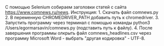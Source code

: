 С помощью Selenium собираем заголовки статей с сайта https://www.comnews.ru/news. Инструкция: 1. Скачать файл comnews.py 2. В переменную CHROMEDRIVER_PATH добавить путь к chromedriver. 3. Запустить программу через терминал с помощью команды python3 /Users/egormarsavin/comnews.py (подставить путь к файлу). 4. После завершения программы олкрыть файл comnews_headlines.csv через программу Microsoft Word - выбрать "другая кодировка" - UTF-8. 
